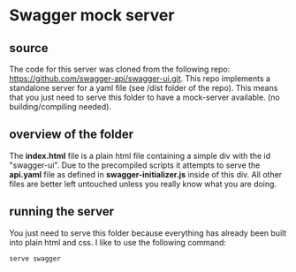 # Swagger mock server

## source
The code for this server was cloned from the following repo: https://github.com/swagger-api/swagger-ui.git.
This repo implements a standalone server for a yaml file (see /dist folder of the repo).
This means that you just need to serve this folder to have a mock-server available. (no building/compiling needed).

## overview of the folder
The **index.html** file is a plain html file containing a simple div with the id "swagger-ui".
Due to the precompiled scripts it attempts to serve the **api.yaml** file as defined in **swagger-initializer.js** inside of this div.
All other files are better left untouched unless you really know what you are doing. 

## running the server
You just need to serve this folder because everything has already been built into plain html and css.
I like to use the following command:

```Bash
serve swagger
```